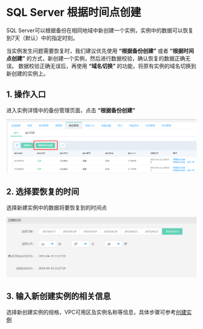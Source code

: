 # SQL Server 根据时间点创建

SQL Server可以根据备份在相同地域中新创建一个实例，实例中的数据可以恢复到7天（默认）中的指定时刻。

当实例发生问题需要恢复时，我们建议优先使用 **“根据备份创建”** 或者 **“根据时间点创建”** 的方式，新创建一个实例，然后进行数据校验，确认恢复的数据正确无误。 数据校验正确无误后，再使用 **“域名切换”** 的功能，将原有实例的域名切换到新创建的实例上。

## 1. 操作入口
进入实例详情中的备份管理页面，点击 **“根据备份创建”**

![根据时间点恢复1](../../../../../../image/RDS/SQL-Server-Create-To-Point-In-Time-1.png)

## 2. 选择要恢复的时间
选择新建实例中的数据将要恢复到的时间点

![根据时间点恢复2](../../../../../../image/RDS/SQL-Server-Create-To-Point-In-Time-2.png)

## 3. 输入新创建实例的相关信息
选择新创建实例的规格，VPC可用区及实例名称等信息，具体步骤可参考[创建实例](https://docs.jdcloud.com/cn/rds/create-instance)
